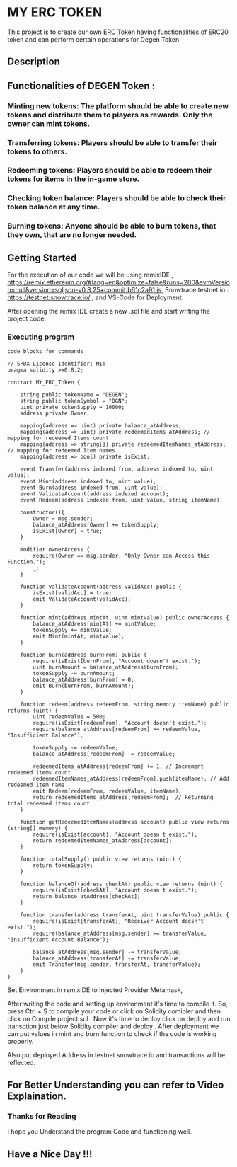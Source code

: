 # MY ERC TOKEN
This project is to create our own ERC Token having functionalities of ERC20 token and can perform certain operations for Degen Token.

## Description

## Functionalities of DEGEN Token :
### Minting new tokens: The platform should be able to create new tokens and distribute them to players as rewards. Only the owner can mint tokens.
### Transferring tokens: Players should be able to transfer their tokens to others.
### Redeeming tokens: Players should be able to redeem their tokens for items in the in-game store.
### Checking token balance: Players should be able to check their token balance at any time.
### Burning tokens: Anyone should be able to burn tokens, that they own, that are no longer needed.

## Getting Started

For the execution of our code we will be using remixIDE ,
https://remix.ethereum.org/#lang=en&optimize=false&runs=200&evmVersion=null&version=soljson-v0.8.25+commit.b61c2a91.js,
Snowtrace testnet.io : https://testnet.snowtrace.io/ ,
and VS-Code for Deployment.


After opening the remix IDE create a new .sol file and start writing the project code.

### Executing program

```
code blocks for commands

// SPDX-License-Identifier: MIT
pragma solidity >=0.8.2;

contract MY_ERC_Token {

    string public tokenName = "DEGEN";
    string public tokenSymbol = "DGN";
    uint private tokenSupply = 10000;
    address private Owner;

    mapping(address => uint) private balance_atAddress;
    mapping(address => uint) private redeemedItems_atAddress; // mapping for redeemed Items count
    mapping(address => string[]) private redeemedItemNames_atAddress; // mapping for redeemed Item names
    mapping(address => bool) private isExist;

    event Transfer(address indexed from, address indexed to, uint value);
    event Mint(address indexed to, uint value);
    event Burn(address indexed from, uint value);
    event ValidateAccount(address indexed account);
    event Redeem(address indexed from, uint value, string itemName);

    constructor(){
        Owner = msg.sender;
        balance_atAddress[Owner] += tokenSupply;
        isExist[Owner] = true;
    }

    modifier ownerAccess {
        require(Owner == msg.sender, "Only Owner can Access this Function.");
        _;
    }

    function validateAccount(address validAcc) public {
        isExist[validAcc] = true;
        emit ValidateAccount(validAcc); 
    }

    function mint(address mintAt, uint mintValue) public ownerAccess {
        balance_atAddress[mintAt] += mintValue;
        tokenSupply += mintValue;
        emit Mint(mintAt, mintValue);
    }

    function burn(address burnFrom) public {
        require(isExist[burnFrom], "Account doesn't exist.");
        uint burnAmount = balance_atAddress[burnFrom];
        tokenSupply -= burnAmount;
        balance_atAddress[burnFrom] = 0;
        emit Burn(burnFrom, burnAmount); 
    }

    function redeem(address redeemFrom, string memory itemName) public returns (uint) {
        uint redeemValue = 500;
        require(isExist[redeemFrom], "Account doesn't exist.");
        require(balance_atAddress[redeemFrom] >= redeemValue, "Insufficient Balance");

        tokenSupply -= redeemValue;
        balance_atAddress[redeemFrom] -= redeemValue;

        redeemedItems_atAddress[redeemFrom] += 1; // Increment redeemed items count
        redeemedItemNames_atAddress[redeemFrom].push(itemName); // Add redeemed item name
        emit Redeem(redeemFrom, redeemValue, itemName);
        return redeemedItems_atAddress[redeemFrom];  // Returning total redeemed items count
    }

    function getRedeemedItemNames(address account) public view returns (string[] memory) {
        require(isExist[account], "Account doesn't exist.");
        return redeemedItemNames_atAddress[account];
    }

    function totalSupply() public view returns (uint) {
        return tokenSupply;
    }

    function balanceOf(address checkAt) public view returns (uint) {
        require(isExist[checkAt], "Account doesn't exist.");
        return balance_atAddress[checkAt];
    }

    function transfer(address transferAt, uint transferValue) public {
        require(isExist[transferAt], "Receiver Account doesn't exist.");
        require(balance_atAddress[msg.sender] >= transferValue, "Insufficient Account Balance");
        
        balance_atAddress[msg.sender] -= transferValue;
        balance_atAddress[transferAt] += transferValue;
        emit Transfer(msg.sender, transferAt, transferValue); 
    }
}

```
Set Environment in remixIDE to Injected Provider Metamask,

After writing the code and setting up environment  it's time to compile it. So, press Ctrl + S to compile your code or click on Solidity comipler and then click on Compile project.sol . Now it's time to deploy click on deploy and run transction just below Solidity compiler and deploy . After deployment we can put values in mint and burn function to check if the code is working properly.

Also put deployed Address in testnet snowtrace.io and transactions will be reflected.


## For Better Understanding you can refer to Video Explaination.

### Thanks for Reading
I hope you Understand the program Code and functioning well.
## Have a Nice Day !!!
